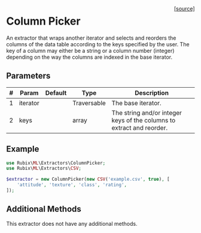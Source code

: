 <span style="float:right;"><a href="https://github.com/RubixML/RubixML/blob/master/src/Extractors/ColumnPicker.php">[source]</a></span>

# Column Picker
An extractor that wraps another iterator and selects and reorders the columns of the data table according to the keys specified by the user. The key of a column may either be a string or a column number (integer) depending on the way the columns are indexed in the base iterator.

## Parameters
| # | Param | Default | Type | Description |
|---|---|---|---|---|
| 1 | iterator | | Traversable | The base iterator. |
| 2 | keys | | array | The string and/or integer keys of the columns to extract and reorder. |

## Example
```php
use Rubix\ML\Extractors\ColumnPicker;
use Rubix\ML\Extractors\CSV;

$extractor = new ColumnPicker(new CSV('example.csv', true), [
    'attitude', 'texture', 'class', 'rating',
]);
```

## Additional Methods
This extractor does not have any additional methods.
